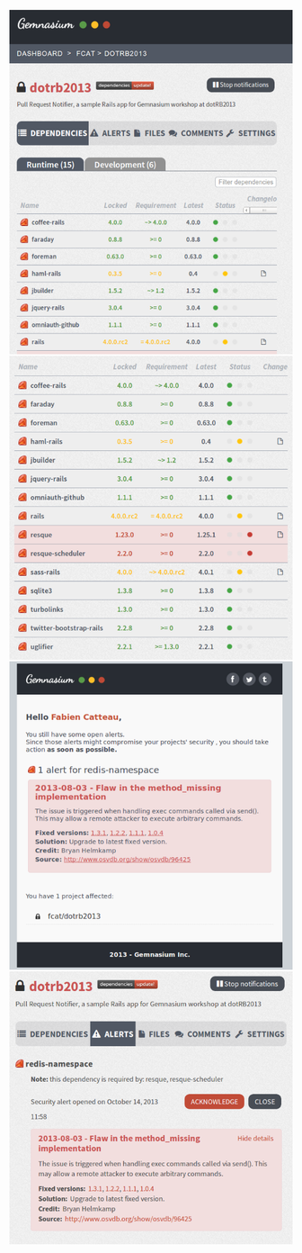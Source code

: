 ![gemnasium_fcat_dotrb2013](gemnasium_fcat_dotrb2013.png)
![gemnasium_fcat_dotrb2013_dependencies](gemnasium_fcat_dotrb2013_dependencies.png)
![gemnasium_alert_email](gemnasium_alert_email.png)
![gemnasium_alert](gemnasium_alert.png)
